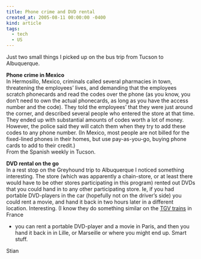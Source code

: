 ```yaml
---
title: Phone crime and DVD rental
created_at: 2005-08-11 00:00:00 -0400
kind: article
tags:
  - tech
  - US
---
```


Just two small things I picked up on the bus trip from Tucson to
Albuquerque.

**Phone crime in Mexico**\
 In Hermosillo, Mexico, criminals called several pharmacies in town,
threatening the employees’ lives, and demanding that the employees
scratch phonecards and read the codes over the phone (as you know, you
don’t need to own the actual phonecards, as long as you have the access
number and the code). They told the employees’ that they were just
around the corner, and described several people who entered the store at
that time. They ended up with substantial amounts of codes worth a lot
of money. However, the police said they will catch them when they try to
add these codes to any phone number. (In Mexico, most people are not
billed for the fixed-lined phones in their homes, but use pay-as-you-go,
buying phone cards to add to their credit.)\
 From the Spanish weekly in Tucson.

**DVD rental on the go**\
 In a rest stop on the Greyhound trip to Albuquerque I noticed something
interesting. The store (which was apparently a chain-store, or at least
there would have to be other stores participating in this program)
rented out DVDs that you could hand in to any other participating store.
Ie, if you had portable DVD-players in the car (hopefully not on the
driver’s side) you could rent a movie, and hand it back in two hours
later in a different location. Interesting. (I know they do something
similar on the [TGV trains](http://en.wikipedia.org/wiki/TGV) in France
- you can rent a portable DVD-player and a movie in Paris, and then you
hand it back in in Lille, or Marseille or where you might end up. Smart
stuff.

Stian
